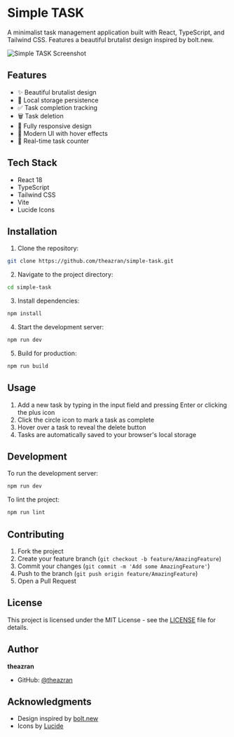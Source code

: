 # Simple TASK

A minimalist task management application built with React, TypeScript, and Tailwind CSS. Features a beautiful brutalist design inspired by bolt.new.

![Simple TASK Screenshot](https://github.com/user-attachments/assets/60dd9821-f3f3-4e63-94b8-d733d0935ab2)

## Features

- ✨ Beautiful brutalist design
- 💾 Local storage persistence
- ✅ Task completion tracking
- 🗑️ Task deletion
- 📱 Fully responsive design
- 🎨 Modern UI with hover effects
- 🔄 Real-time task counter

## Tech Stack

- React 18
- TypeScript
- Tailwind CSS
- Vite
- Lucide Icons

## Installation

1. Clone the repository:
```bash
git clone https://github.com/theazran/simple-task.git
```

2. Navigate to the project directory:
```bash
cd simple-task
```

3. Install dependencies:
```bash
npm install
```

4. Start the development server:
```bash
npm run dev
```

5. Build for production:
```bash
npm run build
```

## Usage

1. Add a new task by typing in the input field and pressing Enter or clicking the plus icon
2. Click the circle icon to mark a task as complete
3. Hover over a task to reveal the delete button
4. Tasks are automatically saved to your browser's local storage

## Development

To run the development server:

```bash
npm run dev
```

To lint the project:

```bash
npm run lint
```

## Contributing

1. Fork the project
2. Create your feature branch (`git checkout -b feature/AmazingFeature`)
3. Commit your changes (`git commit -m 'Add some AmazingFeature'`)
4. Push to the branch (`git push origin feature/AmazingFeature`)
5. Open a Pull Request

## License

This project is licensed under the MIT License - see the [LICENSE](LICENSE) file for details.

## Author

**theazran**

- GitHub: [@theazran](https://github.com/theazran)

## Acknowledgments

- Design inspired by [bolt.new](https://bolt.new)
- Icons by [Lucide](https://lucide.dev)
